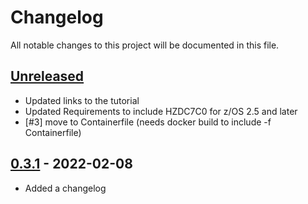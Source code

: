 # Changelog

All notable changes to this project will be documented in this file.

## [Unreleased] 

- Updated links to the tutorial
- Updated Requirements to include HZDC7C0 for z/OS 2.5 and later
- [#3] move to Containerfile (needs docker build to include -f Containerfile)

## [0.3.1] - 2022-02-08

- Added a changelog

[unreleased]: https://github.com/ibm/sftp-only-container/compare/0.3.1...HEAD
[0.3.1]: https://github.com/ibm/sftp-only-container/releases/tag/0.3.1
